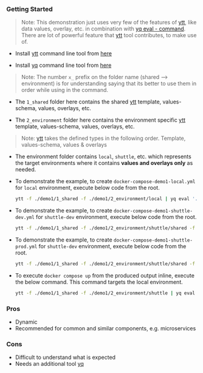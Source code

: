 ### Getting Started

> Note: This demonstration just uses very few of the features of [ytt](https://carvel.dev/ytt/), like data values, overlay, etc. in combination with [yq eval - command](https://mikefarah.gitbook.io/yq/commands/evaluate). There are lot of powerful feature that [ytt](https://carvel.dev/ytt/) tool contributes, to make use of. 

- Install [ytt](https://carvel.dev/ytt/) command line tool from [here](https://carvel.dev/ytt/docs/v0.46.x/install/)

- Install [yq](https://mikefarah.gitbook.io/yq/) command line tool from [here](https://github.com/mikefarah/yq/#install)

> Note: The number `x_` prefix on the folder name (shared --> environment) is for understanding saying that its better to use them in order while using in the command.

- The `1_shared` folder here contains the shared [ytt](https://carvel.dev/ytt/) template, values-schema, values, overlays, etc. 

- The `2_environment` folder here contains the environment specific [ytt](https://carvel.dev/ytt/) template, values-schema, values, overlays, etc.

> Note: [ytt](https://carvel.dev/ytt/) takes the defined types in the following order. Template, values-schema, values & overlays

- The environment folder contains `local`, `shuttle`, etc. which represents the target environments where it contains **values and overlays only** as needed.

- To demonstrate the example, to create `docker-compose-demo1-local.yml` for `local` environment, execute below code from the root. 

    ```sh
    ytt -f ./demo1/1_shared -f ./demo1/2_environment/local | yq eval '.services |= with_entries(.key = .value.container_name)' | yq eval '.networks |= with_entries(.key = .value.name)' > docker-compose-demo1-local.yml
    ```

- To demonstrate the example, to create `docker-compose-demo1-shuttle-dev.yml` for `shuttle-dev` environment, execute below code from the root. 

    ```sh
    ytt -f ./demo1/1_shared -f ./demo1/2_environment/shuttle/shared -f ./demo1/2_environment/shuttle/dev | yq eval '.services |= with_entries(.key = .value.container_name)' | yq eval '.networks |= with_entries(.key = .value.name)' > docker-compose-demo1-shuttle-dev.yml
    ```

- To demonstrate the example, to create `docker-compose-demo1-shuttle-prod.yml` for `shuttle-dev` environment, execute below code from the root. 

    ```sh
    ytt -f ./demo1/1_shared -f ./demo1/2_environment/shuttle/shared -f ./demo1/2_environment/shuttle/prod | yq eval '.services |= with_entries(.key = .value.container_name)' | yq eval '.networks |= with_entries(.key = .value.name)' > docker-compose-demo1-shuttle-prod.yml
    ```

- To execute `docker compose up` from the produced output inline, execute the below command. This command targets the local environment.
    
    ```sh
    ytt -f ./demo1/1_shared -f ./demo1/2_environment/shuttle | yq eval '.services |= with_entries(.key = .value.container_name)' | yq eval '.networks |= with_entries(.key = .value.name)' | docker compose -f- up
    ```

### Pros
- Dynamic
- Recommended for common and similar components, e.g. microservices

### Cons
- Difficult to understand what is expected
- Needs an additional tool [yq](https://mikefarah.gitbook.io/yq/)
